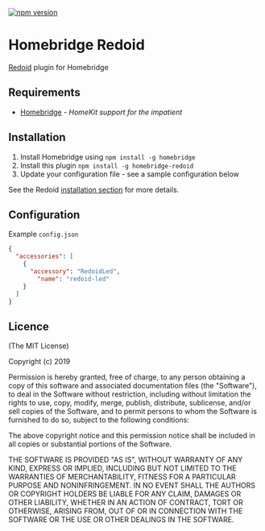 [![npm version](https://badge.fury.io/js/homebridge-redoid.svg)](https://badge.fury.io/js/homebridge-redoid)

# Homebridge Redoid

[Redoid](https://github.com/ffraenz/redoid) plugin for Homebridge

## Requirements
-	[Homebridge](https://github.com/nfarina/homebridge) - _HomeKit support for the impatient_

## Installation
1.	Install Homebridge using `npm install -g homebridge`
2.	Install this plugin `npm install -g homebridge-redoid`
3.	Update your configuration file - see a sample configuration below

See the Redoid [installation section](https://github.com/ffraenz/redoid#install-dependencies) for more details.

## Configuration
Example `config.json`

```json
{
  "accessories": [
    {
      "accessory": "RedoidLed",
        "name": "redoid-led"
    }
  ]
}
```

## Licence

(The MIT License)

Copyright (c) 2019

Permission is hereby granted, free of charge, to any person obtaining a copy
of this software and associated documentation files (the "Software"), to deal
in the Software without restriction, including without limitation the rights
to use, copy, modify, merge, publish, distribute, sublicense, and/or sell
copies of the Software, and to permit persons to whom the Software is
furnished to do so, subject to the following conditions:

The above copyright notice and this permission notice shall be included in all
copies or substantial portions of the Software.

THE SOFTWARE IS PROVIDED "AS IS", WITHOUT WARRANTY OF ANY KIND, EXPRESS OR
IMPLIED, INCLUDING BUT NOT LIMITED TO THE WARRANTIES OF MERCHANTABILITY,
FITNESS FOR A PARTICULAR PURPOSE AND NONINFRINGEMENT. IN NO EVENT SHALL THE
AUTHORS OR COPYRIGHT HOLDERS BE LIABLE FOR ANY CLAIM, DAMAGES OR OTHER
LIABILITY, WHETHER IN AN ACTION OF CONTRACT, TORT OR OTHERWISE, ARISING FROM,
OUT OF OR IN CONNECTION WITH THE SOFTWARE OR THE USE OR OTHER DEALINGS IN THE
SOFTWARE.